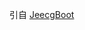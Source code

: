 
引自 [JeecgBoot]([https://github.com/jeecgboot/jeecg-boot/issues/new](https://github.com/jeecgboot/jeecg-boot))
